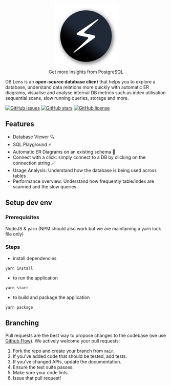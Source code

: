 <p align="center">
  <img src="./assets/icon.png" width="200" />
  <br/>
  Get more insights from PostgreSQL
</p>

DB Lens is an **open-source database client** that helps you to explore a database, understand data relations more quickly with automatic ER diagrams, visualise and analyse internal DB metrics such as index utilisation sequential scans, slow running queries, storage and more.

[![GitHub issues](https://img.shields.io/github/issues/dblens/app)](https://github.com/dblens/app/issues)
[![GitHub stars](https://img.shields.io/github/stars/dblens/app)](https://github.com/dblens/app/stargazers)
[![GitHub license](https://img.shields.io/github/license/dblens/app)](https://github.com/dblens/app)

## Features

- Database Viewer 🔍
- SQL Playground ⚡️
- Automatic ER Diagrams on an existing schema 💃
- Connect with a click: simply connect to a DB by clicking on the connection string 🪄
- Usage Analysis: Understand how the database is being used across tables
- Performance overview: Understand how frequently table/index are scanned and the slow queries.

## Setup dev env

### Prerequisites

NodeJS & yarn (NPM should also work but we are maintaining a yarn lock file only)

### Steps

- install dependencies

```
yarn install
```

- to run the application

```
yarn start
```

- to build and package the application

```
yarn package
```

## Branching

Pull requests are the best way to propose changes to the codebase (we use [Github Flow](https://guides.github.com/introduction/flow/index.html)). We actively welcome your pull requests:

1. Fork the repo and create your branch from `main`.
2. If you've added code that should be tested, add tests.
3. If you've changed APIs, update the documentation.
4. Ensure the test suite passes.
5. Make sure your code lints.
6. Issue that pull request!
